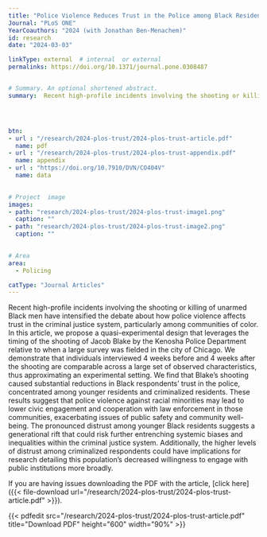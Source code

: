 ```yaml
---
title: "Police Violence Reduces Trust in the Police among Black Residents"
Journal: "PLoS ONE"
YearCoauthors: "2024 (with Jonathan Ben-Menachem)"
id: research
date: "2024-03-03"

linkType: external  # internal  or external
permalinks: https://doi.org/10.1371/journal.pone.0308487


# Summary. An optional shortened abstract.
summary:  Recent high-profile incidents involving the shooting or killing of unarmed Black men have intensified the debate about how police violence affects trust in the criminal justice system, particularly among communities of color. In this article, we propose a quasi-experimental design that leverages the timing of the shooting of Jacob Blake by the Kenosha Police Department relative to when a large survey was fielded in the city of Chicago. We demonstrate that individuals interviewed 4 weeks before and 4 weeks after the shooting are comparable across a large set of observed characteristics, thus approximating an experimental setting. We find that Blake’s shooting caused substantial reductions in Black respondents’ trust in the police, concentrated among younger residents and criminalized residents. These results suggest that police violence against racial minorities may lead to lower civic engagement and cooperation with law enforcement in those communities, exacerbating issues of public safety and community well-being. The pronounced distrust among younger Black residents suggests a generational rift that could risk further entrenching systemic biases and inequalities within the criminal justice system. Additionally, the higher levels of distrust among criminalized respondents could have implications for research detailing this population’s decreased willingness to engage with public institutions more broadly.




btn:
- url : "/research/2024-plos-trust/2024-plos-trust-article.pdf" 
  name: pdf
- url : "/research/2024-plos-trust/2024-plos-trust-appendix.pdf" 
  name: appendix
- url : "https://doi.org/10.7910/DVN/CO404V" 
  name: data 

  
# Project  image 
images:
- path: "research/2024-plos-trust/2024-plos-trust-image1.png"
  caption: ""
- path: "research/2024-plos-trust/2024-plos-trust-image2.png"
  caption: ""  

  
# Area
area: 
  - Policing

catType: "Journal Articles"
---
```

Recent high-profile incidents involving the shooting or killing of unarmed Black men have intensified the debate about how police violence affects trust in the criminal justice system, particularly among communities of color. In this article, we propose a quasi-experimental design that leverages the timing of the shooting of Jacob Blake by the Kenosha Police Department relative to when a large survey was fielded in the city of Chicago. We demonstrate that individuals interviewed 4 weeks before and 4 weeks after the shooting are comparable across a large set of observed characteristics, thus approximating an experimental setting. We find that Blake’s shooting caused substantial reductions in Black respondents’ trust in the police, concentrated among younger residents and criminalized residents. These results suggest that police violence against racial minorities may lead to lower civic engagement and cooperation with law enforcement in those communities, exacerbating issues of public safety and community well-being. The pronounced distrust among younger Black residents suggests a generational rift that could risk further entrenching systemic biases and inequalities within the criminal justice system. Additionally, the higher levels of distrust among criminalized respondents could have implications for research detailing this population’s decreased willingness to engage with public institutions more broadly.



If you are having issues downloading the PDF with the article, [click here]({{< file-download url="/research/2024-plos-trust/2024-plos-trust-article.pdf" >}}).

{{< pdfedit src="/research/2024-plos-trust/2024-plos-trust-article.pdf" title="Download PDF" height="600" width="90%" >}}




